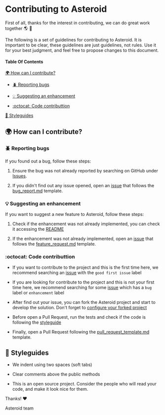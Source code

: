 # **Contributing to Asteroid**

First of all, thanks for the interest in contributing, we can do great work together :earth_americas: :leaves:

The following is a set of guidelines for contributing to Asteroid. It is important to be clear, these guidelines are just guidelines, not rules. Use it for your best judgment, and feel free to propose changes to this document.

#### **Table Of Contents**
[:earth_africa: How can I contribute?](#earth_africa-how-can-i-contribute)

  * [:beetle: Reporting bugs](#beetle-reporting-bugs)

  * [:bulb: Suggesting an enhancement](#bulb-suggesting-an-enhancement)

  * [:octocat: Code contributtion](#octocat-code-contributtion)

[:art: Styleguides](#art-styleguides)

## **:earth_africa: How can I contribute?**

### **:beetle: Reporting bugs**

  If you found out a bug, follow these steps:

  1. Ensure the bug was not already reported by searching on GitHub under [Issues](https://github.com/asteroidland/asteroid/issues).

  2. If you didn't find out any issue opened, open an [issue](https://github.com/asteroidland/asteroid/issues) that follows the [bug_report.md](https://github.com/asteroidland/asteroid/blob/main/.github/ISSUE_TEMPLATE/bug_report.md) template.

### **:bulb: Suggesting an enhancement**

  If you want to suggest a new feature to Asteroid, follow these steps:

  1. Check if the enhancement was not already implemented, you can check it accessing the [README](https://github.com/asteroidland/asteroid#introduction)

  2. If the enhancement was not already implemented, open an [issue](https://github.com/asteroidland/asteroid/issues) that follows the [feature_request.md](https://github.com/asteroidland/asteroid/blob/main/.github/ISSUE_TEMPLATE/feature_request.md) template.

### :octocat: Code contributtion

  * If you want to contribute to the project and this is the first time here, we recommend searching an [issue](https://github.com/asteroidland/asteroid/issues) with the `good first issue` label

  * If you are looking for contribute to the project and this is not your first time here, we recommend searching for some [issue](https://github.com/asteroidland/asteroid/issues) which has a `bug` label or `enhancement` label

  * After find out your issue, you can fork the Asteroid project and start to develop the solution. Don't forget to [configure your forked project](https://docs.github.com/en/github/collaborating-with-issues-and-pull-requests/configuring-a-remote-for-a-fork)

  * Before open a Pull Request, run the tests and check if the code is following the [styleguide](#art-styleguides)

  * Finally, open a Pull Request following the [pull_request_template.md](https://github.com/asteroidland/asteroid/blob/main/.github/ISSUE_TEMPLATE/pull-request.md) template.

## **:art: Styleguides**

  * We indent using two spaces (soft tabs)

  * Clear comments above the public methods

  * This is an open source project. Consider the people who will read your code, and make it look nice for them.

Thanks! :hearts:

Asteroid team
